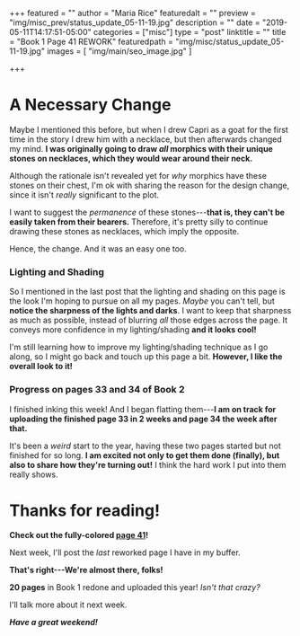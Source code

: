 +++
featured = ""
author = "Maria Rice"
featuredalt = ""
preview = "img/misc_prev/status_update_05-11-19.jpg"
description = ""
date = "2019-05-11T14:17:51-05:00"
categories = ["misc"]
type = "post"
linktitle = ""
title = "Book 1 Page 41 REWORK"
featuredpath = "img/misc/status_update_05-11-19.jpg"
images = [ "img/main/seo_image.jpg" ]

+++

# A Necessary Change

Maybe I mentioned this before, but when I drew Capri as a goat for the first time in the story I drew him with a necklace, but then afterwards changed my mind. 
**I was originally going to draw _all_ morphics with their unique stones on necklaces, which they would wear around their neck.** 

Although the rationale isn't revealed yet for _why_ morphics have these stones on their chest, I'm ok with sharing the reason for the design change, since it isn't _really_ significant to the plot. 

I want to suggest the _permanence_ of these stones---**that is, they can't be easily taken from their bearers.**
Therefore, it's pretty silly to continue drawing these stones as necklaces, which imply the opposite. 

Hence, the change. And it was an easy one too.

### Lighting and Shading

So I mentioned in the last post that the lighting and shading on this page is the look I'm hoping to pursue on all my pages. 
_Maybe_ you can't tell, but **notice the sharpness of the lights and darks**. 
I want to keep that sharpness as much as possible, instead of blurring _all_ those edges across the page. 
It conveys more confidence in my lighting/shading **and it looks cool!**

I'm still learning how to improve my lighting/shading technique as I go along, so I might go back and touch up this page a bit. **However, I like the overall look to it!**

### Progress on pages 33 and 34 of Book 2

I finished inking this week! 
And I began flatting them---**I am on track for uploading the finished page 33 in 2 weeks and page 34 the week after that.**

It's been a _weird_ start to the year, having these two pages started but not finished for so long. 
**I am excited not only to get them done (finally), but also to share how they're turning out!** 
I think the hard work I put into them really shows.

# Thanks for reading!

**Check out the fully-colored [page 41](https://mcrice123.github.io/morphic/blog/book-1-page-41/)!**

Next week, I'll post the _last_ reworked page I have in my buffer.

**That's right---We're almost there, folks!**

**20 pages** in Book 1 redone and uploaded this year! _Isn't that crazy?_

I'll talk more about it next week.

**_Have a great weekend!_**


